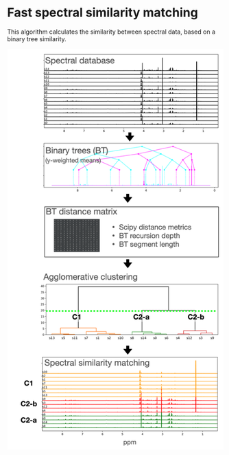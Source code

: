 # Fast spectral similarity matching

This algorithm calculates the similarity between spectral data, based on a binary tree similarity.


![](pseudAlgo.png)

